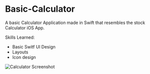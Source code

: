 # Basic-Calculator
A basic Calculator Application made in Swift that resembles the stock Calculator iOS App.

Skills Learned:
 - Basic Switf UI Design
 - Layouts
 - Icon design

![Calculator Screenshot](https://imgur.com/eOfOmG7.png)
